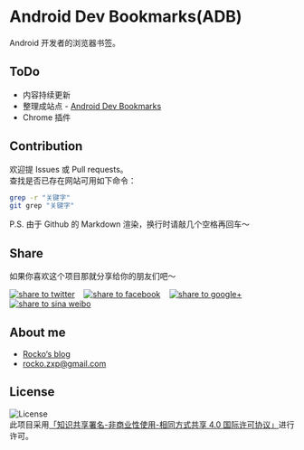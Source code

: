 # Android Dev Bookmarks(ADB)
Android 开发者的浏览器书签。


## ToDo
- 内容持续更新   
- 整理成站点 - [Android Dev Bookmarks](http://adb.rocko.xyz)   
- Chrome 插件


## Contribution
欢迎提 Issues 或 Pull requests。   
查找是否已存在网站可用如下命令：   
``` Bash
grep -r "关键字"
git grep "关键字"
```
P.S. 由于 Github 的 Markdown 渲染，换行时请敲几个空格再回车～ 


## Share
如果你喜欢这个项目那就分享给你的朋友们吧～   

<a href="https://twitter.com/intent/tweet?text=Android Dev Bookmarks.%20https://github.com/zhengxiaopeng/android-dev-bookmarks" target="_blank" title="share to twitter" style="width:100%"><img src="http://i.imgur.com/GlSWEr7.png" title="share to twitter"/></a>&nbsp;&nbsp;&nbsp;&nbsp;<a href="https://www.facebook.com/sharer/sharer.php?u=https://github.com/zhengxiaopeng/android-dev-bookmarks" target="_blank" title="share to facebook" style="width:100%"><img src="http://i.imgur.com/0evE2QJ.png" title="share to facebook"/></a>&nbsp;&nbsp;&nbsp;&nbsp;<a href="https://plus.google.com/share?url=https://github.com/zhengxiaopeng/android-dev-bookmarks" target="_blank" title="share to google+" style="width:100%"><img src="http://i.imgur.com/zvDBPqj.png" title="share to google+"/></a>&nbsp;&nbsp;&nbsp;&nbsp;<a href="http://service.weibo.com/share/share.php?searchPic=true&title=Android Dev Bookmarks. @郑晓鹏-Rocko %2520&url=https://github.com/zhengxiaopeng/android-dev-bookmarks&utm_content=share_button&utm_campaign=post_show&utm_medium=github&utm_source=weibo" target="_blank" title="share to sina weibo" style="width:100%"><img src="http://i.imgur.com/pH9q4qu.png" title="share to sina weibo"/></a>


## About me
- [Rocko‘s blog](http://rocko.xyz)   
- rocko.zxp@gmail.com

## License

![License](https://i.creativecommons.org/l/by-nc-sa/4.0/88x31.png)   
此项目采用[「知识共享署名-非商业性使用-相同方式共享 4.0 国际许可协议」](http://creativecommons.org/licenses/by-nc-sa/4.0/)进行许可。
